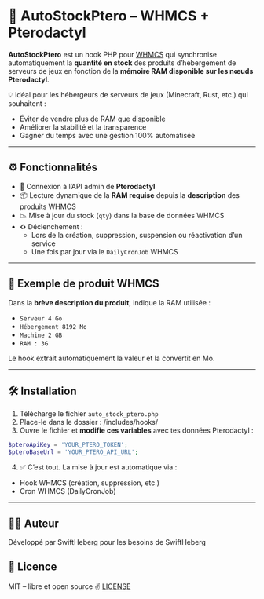 # 🔄 AutoStockPtero – WHMCS + Pterodactyl

**AutoStockPtero** est un hook PHP pour [WHMCS](https://whmcs.com) qui synchronise automatiquement la **quantité en stock** des produits d’hébergement de serveurs de jeux en fonction de la **mémoire RAM disponible sur les nœuds Pterodactyl**.

💡 Idéal pour les hébergeurs de serveurs de jeux (Minecraft, Rust, etc.) qui souhaitent :
- Éviter de vendre plus de RAM que disponible
- Améliorer la stabilité et la transparence
- Gagner du temps avec une gestion 100% automatisée

---

## ⚙️ Fonctionnalités

- 🔗 Connexion à l’API admin de **Pterodactyl**
- 📦 Lecture dynamique de la **RAM requise** depuis la **description** des produits WHMCS
- 📉 Mise à jour du stock (`qty`) dans la base de données WHMCS
- ♻️ Déclenchement :
  - Lors de la création, suppression, suspension ou réactivation d’un service
  - Une fois par jour via le `DailyCronJob` WHMCS

---

## 🧩 Exemple de produit WHMCS

Dans la **brève description du produit**, indique la RAM utilisée :

- `Serveur 4 Go`
- `Hébergement 8192 Mo`
- `Machine 2 GB`
- `RAM : 3G`

Le hook extrait automatiquement la valeur et la convertit en Mo.

---

## 🛠 Installation

1. Télécharge le fichier `auto_stock_ptero.php`
2. Place-le dans le dossier : /includes/hooks/
3. Ouvre le fichier et **modifie ces variables** avec tes données Pterodactyl :
```php
$pteroApiKey = 'YOUR_PTERO_TOKEN';
$pteroBaseUrl = 'YOUR_PTERO_API_URL';
```
4. ✅ C’est tout. La mise à jour est automatique via :
- Hook WHMCS (création, suppression, etc.)
- Cron WHMCS (DailyCronJob)

--- 

## 🧑‍💻 Auteur
Développé par SwiftHeberg pour les besoins de SwiftHeberg

## 📜 Licence
MIT – libre et open source ✌️
[LICENSE](./LICENSE)
